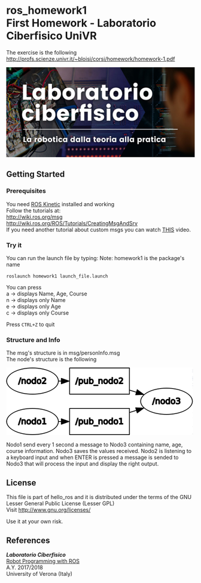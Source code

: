 # ros_homework1 <br >First Homework - Laboratorio Ciberfisico UniVR

The exercise is the following <http://profs.scienze.univr.it/~bloisi/corsi/homework/homework-1.pdf>

![laboratorio ciberfisico](images/cyberphysical-lab.jpg)

## Getting Started

### Prerequisites

You need [ROS Kinetic](http://wiki.ros.org/kinetic/Installation) installed and working <br >
Follow the tutorials at: <br > <http://wiki.ros.org/msg> <br > <http://wiki.ros.org/ROS/Tutorials/CreatingMsgAndSrv>
<br > If you need another tutorial about custom msgs you can watch [THIS](https://www.youtube.com/watch?v=ilRAlo5hi5o) video.

### Try it

You can run the launch file by typing:
Note: homework1 is the package's name <br >

```
roslaunch homework1 launch_file.launch
```
You can press <br >
a -> displays Name, Age, Course <br >
n -> displays only Name <br >
e -> displays only Age <br >
c -> displays only Course <br >

Press  ```CTRL+Z``` to quit

### Structure and Info
The msg's structure is in msg/personInfo.msg <br >
The node's structure is the following

![node structure](images/rosgraph.png)

Nodo1 send every 1 second a message to Nodo3 containing name, age, course information. Nodo3 saves the values received. Nodo2 is listening to a keyboard input and when ENTER is pressed a message is sended to Nodo3 that will process the input and display the right output.

## License

This file is part of hello_ros and it is distributed under the terms of the GNU Lesser General Public License (Lesser GPL) <br >
Visit <http://www.gnu.org/licenses/> <br >

Use it at your own risk.
## References

***Laboratorio Ciberfisico*** <br >
[Robot Programming with ROS](http://profs.scienze.univr.it/%7Ebloisi/corsi/ciberfisico.html) <br >
A.Y. 2017/2018 <br >
University of Verona (Italy)
